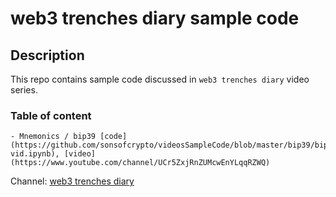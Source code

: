 # web3 trenches diary sample code

## Description

This repo contains sample code discussed in `web3 trenches diary` video series.

### Table of content
    - Mnemonics / bip39 [code](https://github.com/sonsofcrypto/videosSampleCode/blob/master/bip39/bip39-vid.ipynb), [video](https://www.youtube.com/channel/UCr5ZxjRnZUMcwEnYLqqRZWQ)



Channel: [web3 trenches diary](https://www.youtube.com/channel/UCr5ZxjRnZUMcwEnYLqqRZWQ)
